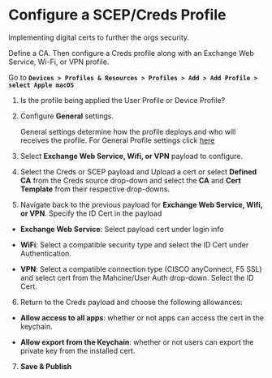 # Configure a SCEP/Creds Profile

Implementing digital certs to further the orgs security.

Define a CA. Then configure a Creds profile along with an Exchange Web Service,
Wi-Fi, or VPN profile. 

Go to **`Devices > Profiles & Resources > Profiles > Add > Add Profile > select
Apple macOS`**

1.  Is the profile being applied the User Profile or Device Profile?

2.  Configure **General** settings.

    General settings determine how the profile deploys and who will receives the
    profile. For General Profile settings click
    [here](https://github.com/captam3rica/gitNotes/tree/master/Macintosh/vmware-aw-general-settings.md)

3.  Select **Exchange Web Service, Wifi, or VPN** payload to configure.

4.  Select the Creds or SCEP payload and Upload a cert or select **Defined CA**
    from the Creds source drop-down and select the **CA** and **Cert Template**
    from their respective drop-downs.

5.  Navigate back to the previous payload for **Exchange Web Service, Wifi, or VPN**. 
    Specify the ID Cert in the payload

-   **Exchange Web Service**: Select payload cert under login info

-   **WiFi**: Select a compatible security type and select the ID Cert under
    Authentication.

-   **VPN**: Select a compatible connection type (CISCO anyConnect, F5 SSL) and
    select cert from the Mahcine/User Auth drop-down. Select the ID Cert.

6.  Return to the Creds payload and choose the following allowances:

-   **Allow access to all apps**: whether or not apps can access the cert in the
    keychain.

-   **Allow export from the Keychain**: whether or not users can export the
    private key from the installed cert.

7.  **Save & Publish**

